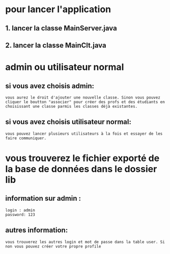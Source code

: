 # pour lancer l'application

## 1. lancer la classe MainServer.java

## 2. lancer la classe MainClt.java


# admin ou utilisateur normal

## si vous avez choisis admin:

    vous aurez le droit d'ajouter une nouvelle classe. Sinon vous pouvez cliquer le boutton "associer" pour créer des profs et des étudiants en choisissant une classe parmis les classes déjà existantes.


## si vous avez choisis utilisateur normal:

    vous pouvez lancer plusieurs utilisateurs à la fois et essayer de les faire communiquer.

# vous trouverez le fichier exporté de la base de données dans le dossier lib

## information sur admin :
    login : admin
    password: 123

## autres information:
    vous trouverez les autres login et mot de passe dans la table user. Si non vous pouvez créer votre propre profile
